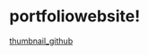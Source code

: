# portfoliowebsite!

[thumbnail_github](https://user-images.githubusercontent.com/111090521/184884922-ab88e8a2-03e6-46ee-b4b0-11f614d7b75d.png)
